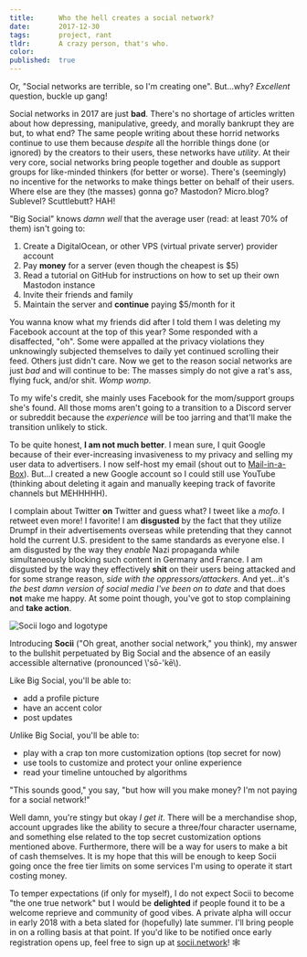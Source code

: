 ```yaml
---
title:      Who the hell creates a social network?
date:       2017-12-30
tags:       project, rant
tldr:       A crazy person, that's who.
color:
published:  true
---
```


Or, "Social networks are terrible, so I'm creating one". But...why? *Excellent* question, buckle up gang!

Social networks in 2017 are just **bad**. There's no shortage of articles written about how depressing, manipulative, greedy, and morally bankrupt they are but, to what end? The same people writing about these horrid networks continue to use them because _despite_ all the horrible things done (or ignored) by the creators to their users, these networks have *utility*. At their very core, social networks bring people together and double as support groups for like-minded thinkers (for better or worse). There's (seemingly) no incentive for the networks to make things better on behalf of their users. Where else are they (the masses) gonna go? Mastodon? Micro.blog? Sublevel? Scuttlebutt? HAH!

"Big Social" knows *damn well* that the average user (read: at least 70% of them) isn't going to:

1. Create a DigitalOcean, or other VPS (virtual private server) provider account
2. Pay **money** for a server (even though the cheapest is $5)
3. Read a tutorial on GitHub for instructions on how to set up their own Mastodon instance
4. Invite their friends and family
5. Maintain the server and **continue** paying $5/month for it

You wanna know what my friends did after I told them I was deleting my Facebook account at the top of this year? Some responded with a disaffected, "oh". Some were appalled at the privacy violations they unknowingly subjected themselves to daily yet continued scrolling their feed. Others just didn't care. Now we get to the reason social networks are just *bad* and will continue to be: The masses simply do not give a rat's ass, flying fuck, and/or shit. _Womp womp_.

To my wife's credit, she mainly uses Facebook for the mom/support groups she's found. All those moms aren't going to a transition to a Discord server or subreddit because the *experience* will be too jarring and that'll make the transition unlikely to stick.

To be quite honest, **I am not much better**. I mean sure, I quit Google because of their ever-increasing invasiveness to my privacy and selling my user data to advertisers. I now self-host my email (shout out to [Mail-in-a-Box](https://mailinabox.email "Take back control of your email")). But...I created a new Google account so I could still use YouTube (thinking about deleting it again and manually keeping track of favorite channels but MEHHHHH).

I complain about Twitter **on** Twitter and guess what? I tweet like a *mofo*. I retweet even more! I favorite! I am **disgusted** by the fact that they utilize Drumpf in their advertisements overseas while pretending that they cannot hold the current U.S. president to the same standards as everyone else. I am disgusted by the way they *enable* Nazi propaganda while simultaneously blocking such content in Germany and France. I am disgusted by the way they effectively **shit** on their users being attacked and for some strange reason, *side with the oppressors/attackers*. And yet...it's _the best damn version of social media I've been on to date_ and that does **not** make me happy. At some point though, you've got to stop complaining and **take action**.

![Socii logo and logotype](/assets/images/2017/who-creates-social-networks-a.jpg)

Introducing **Socii** ("Oh great, another social network," you think), my answer to the bullshit perpetuated by Big Social and the absence of an easily accessible alternative (pronounced \\'sō-'kē\\).

Like Big Social, you'll be able to:
- add a profile picture
- have an accent color
- post updates

*Un*like Big Social, you'll be able to:
- play with a crap ton more customization options (top secret for now)
- use tools to customize and protect your online experience
- read your timeline untouched by algorithms

"This sounds good," you say, "but how will you make money? I'm not paying for a social network!"

Well damn, you're stingy but okay *I get it*. There will be a merchandise shop, account upgrades like the ability to secure a three/four character username, and something else related to the top secret customization options mentioned above. Furthermore, there will be a way for users to make a bit of cash themselves. It is my hope that this will be enough to keep Socii going once the free tier limits on some services I'm using to operate it start costing money.

To temper expectations (if only for myself), I do not expect Socii to become "the one true network" but I would be **delighted** if people found it to be a welcome reprieve and community of good vibes. A private alpha will occur in early 2018 with a beta slated for (hopefully) late summer. I'll bring people in on a rolling basis at that point. If you'd like to be notified once early registration opens up, feel free to sign up at [socii.network](https://socii.network/welcome "Join Socii, the social network")! 🕸
